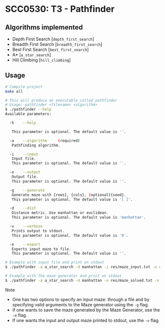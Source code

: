 # SCC0530: T3 - Pathfinder

## Algorithms implemented

- Depth First Search [`depth_first_search`]
- Breadth First Search [`breadth_first_search`]
- Best First Search [`best_first_search`]
- A* [`a_star_search`]
- Hill Climbing [`hill_climbing`]

## Usage

```sh
# Compile project
make all 

# This will produce an executable called pathfinder
# Usage: pathfinder <filename> <algorithm> 
$ ./pathfinder --help
Available parameters:

  -h    --help

   This parameter is optional. The default value is ''.

  -a    --algorithm     (required)
   Pathfinding algorithm.

  -i    --input
   Input file.
   This parameter is optional. The default value is ''.

  -o    --output
   Output file.
   This parameter is optional. The default value is ''.

  -g    --generate
   Generate maze with {rows}, {cols}, (optional){seed}.
   This parameter is optional. The default value is '[ ]'.

  -d    --dist
   Distance metric. Use manhattan or euclidean.
   This parameter is optional. The default value is 'manhattan'.

  -v    --verbose
   Prints output to stdout.
   This parameter is optional. The default value is '0'.

  -e    --export
   Exports input maze to file.
   This parameter is optional. The default value is ''.

# Example with input file and print on stdout
$ ./pathfinder -a a_star_search -d manhattan -i res/maze_input.txt -o res/maze_solved.txt -v

# Example with the maze generator and print on stdout
$ ./pathfinder -a a_star_search -d manhattan -o res/maze_solved.txt -v -e res/maze_300_300_0 -g 300 300 0
```

Note
- One has two options to specify an input maze: through a file and by specifying valid arguments to the Maze generator using the `-g` flag.
- If one wants to save the maze generated by the Maze Generator, use the `-e` flag.
- If one wants the input and output maze printed to stdout, use the `-v` flag.
